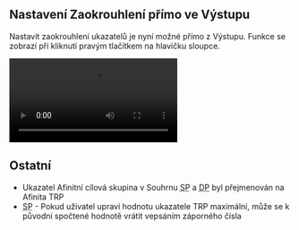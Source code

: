 ﻿---
categories: [fenix]
layout: fenix
---
## Nastavení Zaokrouhlení přímo ve Výstupu
Nastavit zaokrouhlení ukazatelů je nyní možné přímo z Výstupu. Funkce se zobrazí při kliknutí pravým tlačítkem na hlavičku sloupce.   

<video src="{{site.url}}/data/zaokrouhlenivystup.mp4" type="video/mp4" controls>Zaokrouhlení ve výstupu</video>


## Ostatní
<ul>
    <li>Ukazatel Afinitní cílová skupina v Souhrnu <abbr title="Strategický plán">SP</abbr> a <abbr title="Detailní plán">DP</abbr> byl přejmenován na Afinita TRP</li>
    <li><abbr title="Strategický plán">SP</abbr> - Pokud uživatel upraví hodnotu ukazatele TRP maximální, může se k původní spočtené hodnotě vrátit vepsáním záporného čísla</li>
</ul>
